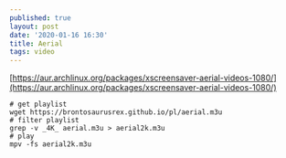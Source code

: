 ```yaml
---
published: true
layout: post
date: '2020-01-16 16:30'
title: Aerial
tags: video 
---
```

[https://aur.archlinux.org/packages/xscreensaver-aerial-videos-1080/](https://aur.archlinux.org/packages/xscreensaver-aerial-videos-1080/)

    # get playlist
    wget https://brontosaurusrex.github.io/pl/aerial.m3u
    # filter playlist
    grep -v _4K_ aerial.m3u > aerial2k.m3u
    # play
    mpv -fs aerial2k.m3u
